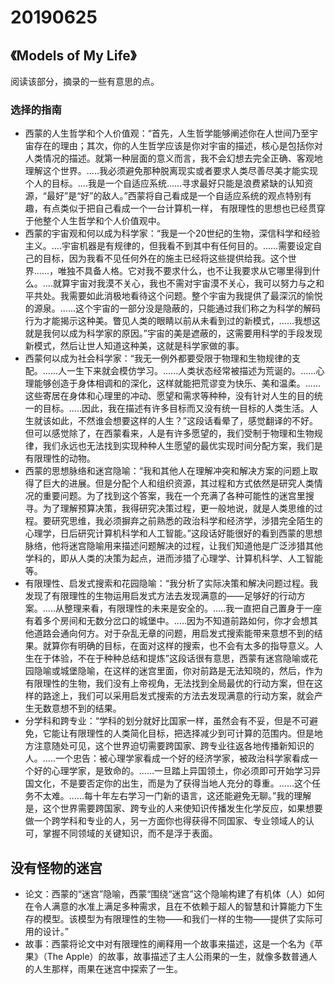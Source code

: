 # 20190625

## 《Models of My Life》

阅读该部分，摘录的一些有意思的点。

### 选择的指南


- 西蒙的人生哲学和个人价值观：“首先，人生哲学能够阐述你在人世间乃至宇宙存在的理由；其次，你的人生哲学应该是你对宇宙的描述，核心是包括你对人类情况的描述。就第一种层面的意义而言，我不会幻想去完全正确、客观地理解这个世界。.....我必须避免那种脱离现实或者要求人类尽善尽美才能实现个人的目标。....我是一个自适应系统......寻求最好只能是浪费紧缺的认知资源，“最好”是“好”的敌人。”西蒙将自己看成是一个自适应系统的观点特别有趣，有点类似于把自己看成一个一台计算机一样， 有限理性的思想也已经贯穿于他整个人生哲学和个人价值观中。
- 西蒙的宇宙观和何以成为科学家：“我是一个20世纪的生物，深信科学和经验主义。....宇宙机器是有规律的，但我看不到其中有任何目的。......需要设定自己的目标，因为我看不见任何外在的施主已经将这些提供给我。这个世界......，唯独不具备人格。它对我不要求什么，也不让我要求从它哪里得到什么。....就算宇宙对我漠不关心，我也不需对宇宙漠不关心，我可以努力与之和平共处。我需要如此消极地看待这个问题。整个宇宙为我提供了最深沉的愉悦的源泉。......这个宇宙的一部分没是隐蔽的，只能通过我们称之为科学的解码行为才能揭示这种美。瞥见人类的眼睛以前从未看到过的新模式，......我想这就是我何以成为科学家的原因。”宇宙的美是遮蔽的，这需要用科学的手段发现新模式，然后让世人知道这种美，这就是科学家做的事。
- 西蒙何以成为社会科学家：“我无一例外都要受限于物理和生物规律的支配。......人一生下来就会模仿学习。......人类状态经常被描述为荒诞的。......心理能够创造于身体相调和的深化，这样就能把荒谬变为快乐、美和温柔。......这些寄居在身体和心理里的冲动、愿望和需求等种种，没有针对人生的目的统一的目标。.....因此，我在描述有许多目标而又没有统一目标的人类生活。人生就该如此，不然谁会想要这样的人生？”这段话看晕了，感觉翻译的不好。但可以感觉除了，在西蒙看来，人是有许多愿望的，我们受制于物理和生物规律，我们永远也无法找到实现种种人生愿望的最优实现时间分配方案，我们是有限理性的动物。
- 西蒙的思想脉络和迷宫隐喻：“我和其他人在理解冲突和解决方案的问题上取得了巨大的进展。但是分配个人和组织资源，其过程和方式依然是研究人类情况的重要问题。为了找到这个答案，我在一个充满了各种可能性的迷宫里搜寻。为了理解预算决策，我得研究决策过程，更一般地说，就是人类思维的过程。要研究思维，我必须摒弃之前熟悉的政治科学和经济学，涉猎完全陌生的心理学，日后研究计算机科学和人工智能。”这段话好能很好的看到西蒙的思想脉络，他将迷宫隐喻用来描述问题解决的过程，让我们知道他是广泛涉猎其他学科的，即从人类的决策为起点，进而涉猎了心理学、计算机科学、人工智能等。
- 有限理性、启发式搜索和花园隐喻：“我分析了实际决策和解决问题过程。我发现了有限理性的生物运用启发式方法去发现满意的——足够好的行动方案。.....从整理来看，有限理性的未来是安全的。.....我一直把自己置身于一座有着多个房间和无数分岔口的城堡中。.....因为不知道前路如何，你才会想其他道路会通向何方。对于杂乱无章的问题，用启发式搜索能带来意想不到的结果。就算你有明确的目标，在面对这样的搜索，也不会有太多的指导意义。人生在于体验，不在于种种总结和提炼”这段话很有意思，西蒙有迷宫隐喻或花园隐喻或城堡隐喻，在这样的迷宫里面，你对前路是无法知晓的，然后，作为有限理性的生物，我们没有上帝视角，无法找到全局最优的行动方案，但在这样的路途上，我们可以采用启发式搜索的方法去发现满意的行动方案，就会产生无数意想不到的结果。
- 分学科和跨专业：“学科的划分就好比国家一样，虽然会有不妥，但是不可避免，它能让有限理性的人类简化目标，把选择减少到可计算的范围内。但是地方注意随处可见，这个世界迫切需要跨国家、跨专业往返各地传播新知识的人。.....一个忠告：被心理学家看成一个好的经济学家，被政治科学家看成一个好的心理学家，是致命的。......一旦踏上异国领土，你必须即可开始学习异国文化，不是要否定你的出生，而是为了获得当地人充分的尊重。......这个任务不太难。......每十年左右学习一门新的语言，这还能避免无聊。”我的理解是，这个世界需要跨国家、跨专业的人来使知识传播发生化学反应，如果想要做一个跨学科和专业的人，另一方面你也得获得不同国家、专业领域人的认可，掌握不同领域的关键知识，而不是浮于表面。

## 没有怪物的迷宫

- 论文：西蒙的“迷宫”隐喻，西蒙“围绕“迷宫”这个隐喻构建了有机体（人）如何在令人满意的水准上满足多种需求，且在不依赖于超人的智慧和计算能力下生存的模型。该模型为有限理性的生物——和我们一样的生物——提供了实际可用的设计。”
- 故事：西蒙将论文中对有限理性的阐释用一个故事来描述，这是一个名为《苹果》（The Apple）的故事，故事描述了主人公雨果的一生，就像多数普通人的人生那样，雨果在迷宫中探索了一生。
